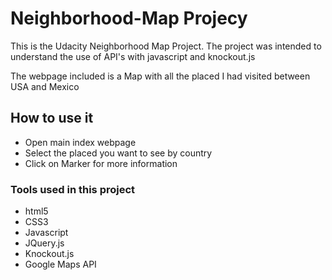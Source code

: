 # Neighborhood-Map Projecy

This is the Udacity Neighborhood Map Project. The project was intended to understand the use of API's with javascript and knockout.js

The webpage included is a Map with all the placed I had visited between USA and Mexico

## How to use it

- Open main index webpage
- Select the placed you want to see by country
- Click on Marker for more information

### Tools used in this project

- html5
- CSS3
- Javascript
- JQuery.js
- Knockout.js
- Google Maps API
